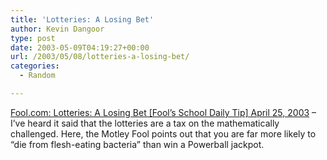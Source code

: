 ```yaml
---
title: 'Lotteries: A Losing Bet'
author: Kevin Dangoor
type: post
date: 2003-05-09T04:19:27+00:00
url: /2003/05/08/lotteries-a-losing-bet/
categories:
  - Random

---
```

[Fool.com: Lotteries: A Losing Bet [Fool&#8217;s School Daily Tip] April 25, 2003][1] &#8211; I&#8217;ve heard it said that the lotteries are a tax on the mathematically challenged. Here, the Motley Fool points out that you are far more likely to &#8220;die from flesh-eating bacteria&#8221; than win a Powerball jackpot.

 [1]: http://www.fool.com/foolu/askfoolu/2003/askfoolu030425.htm "Fool.com: Lotteries: A Losing Bet [Fool's School Daily Tip] April 25, 2003"